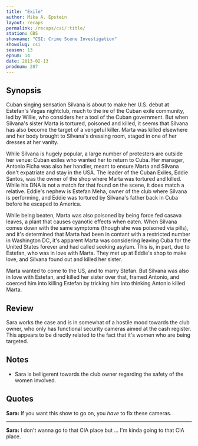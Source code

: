 ```yaml
---
title: "Exile"
author: Mika A. Epstein
layout: recaps
permalink: /recaps/csi/:title/
station: CBS
showname: "CSI: Crime Scene Investigation"
showslug: csi
season: 13
epnum: 14
date: 2013-02-13
prodnum: 287
---
```


## Synopsis

Cuban singing sensation Silvana is about to make her U.S. debut at Estefan's Vegas nightclub, much to the ire of the Cuban exile community, led by Willie, who considers her a tool of the Cuban government. But when Silvana's sister Marta is tortured, poisoned and killed, it seems that Silvana has also become the target of a vengeful killer. Marta was killed elsewhere and her body brought to Silvana's dressing room, staged in one of her dresses at her vanity.

While Silvana is hugely popular, a large number of protesters are outside her venue: Cuban exiles who wanted her to return to Cuba. Her manager, Antonio Ficha was also her handler, meant to ensure Marta and Silvana don't expatriate and stay in the USA. The leader of the Cuban Exiles, Eddie Santos, was the owner of the shop where Marta was tortured and killed. While his DNA is not a match for that found on the scene, it does match a relative. Eddie's nephew is Estefan Meha, owner of the club where Silvana is performing, and Eddie was tortured by Silvana's father back in Cuba before he escaped to America.

While being beaten, Marta was also poisoned by being force fed casava leaves, a plant that causes cyanotic effects when eaten. When Silvana comes down with the same symptoms (though she was poisoned via pills), and it's determined that Marta had been in contant with a restricted number in Washington DC, it's apparent Marta was considering leaving Cuba for the United States forever and had called seeking asylum. This is, in part, due to Estefan, who was in love with Marta. They met up at Eddie's shop to make love, and Silvana found out and killed her sister.

Marta wanted to come to the US, and to marry Stefan. But Silvana was also in love with Estefan, and killed her sister over that, framed Antonio, and coerced him into killing Estefan by tricking him into thinking Antonio killed Marta.

## Review

Sara works the case and is in somewhat of a hostile mood towards the club owner, who only has functional security cameras aimed at the cash register. This appears to be directly related to the fact that it's women who are being targeted.

## Notes

* Sara is belligerent towards the club owner regarding the safety of the women involved.

## Quotes

**Sara:** If you want this show to go on, you *have* to fix these cameras.

- - -

**Sara:** I don't wanna go to that CIA place but ... I'm kinda going to that CIA place.
